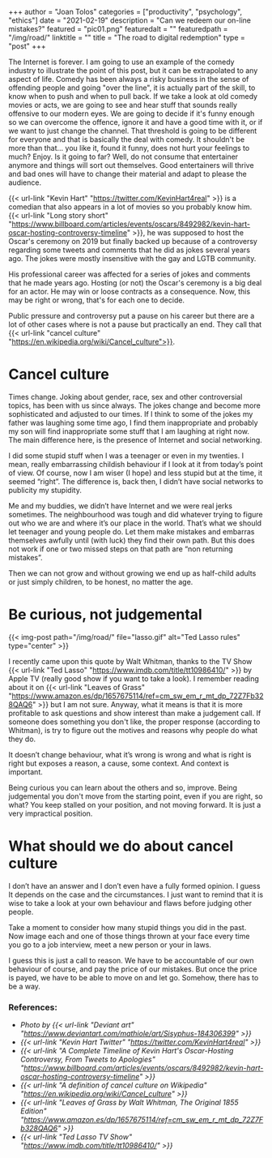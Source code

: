 +++
author = "Joan Tolos"
categories = ["productivity", "psychology", "ethics"]
date = "2021-02-19"
description = "Can we redeem our on-line mistakes?"
featured = "pic01.png"
featuredalt = ""
featuredpath = "/img/road/"
linktitle = ""
title = "The road to digital redemption"
type = "post"
+++


The Internet is forever. I am going to use an example of the comedy industry to illustrate the point of this post, but it can be extrapolated to any aspect of life. Comedy has been always a risky business in the sense of offending people and going "over the line", it is actually part of the skill, to know when to push and when to pull back. If we take a look at old comedy movies or acts, we are going to see and hear stuff that sounds really offensive to our modern eyes. We are going to decide if it's funny enough so we can overcome the offence, ignore it and have a good time with it, or if we want to just change the channel. That threshold is going to be different for everyone and that is basically the deal with comedy. It shouldn't be more than that... you like it, found it funny, does not hurt your feelings to much? Enjoy. Is it going to far? Well, do not consume that entertainer anymore and things will sort out themselves. Good entertainers will thrive and bad ones will have to change their material and adapt to please the audience.

{{< url-link "Kevin Hart" "https://twitter.com/KevinHart4real" >}} is a comedian that also appears in a lot of movies so you probably know him. {{< url-link "Long story short" "https://www.billboard.com/articles/events/oscars/8492982/kevin-hart-oscar-hosting-controversy-timeline" >}}, he was supposed to host the Oscar's ceremony on 2019 but finally backed up because of a controversy regarding some tweets and comments that he did as jokes several years ago. The jokes were mostly insensitive with the gay and LGTB community.

His professional career was affected for a series of jokes and comments that he made years ago. Hosting (or not) the Oscar's ceremony is a big deal for an actor. He may win or loose contracts as a consequence. Now, this may be right or wrong, that's for each one to decide.

Public pressure and controversy put a pause on his career but there are a lot of other cases where is not a pause but practically an end. They call that {{< url-link "cancel culture" "https://en.wikipedia.org/wiki/Cancel_culture">}}.

# Cancel culture

Times change. Joking about gender, race, sex and other controversial topics, has been with us since always. The jokes change and become more sophisticated and adjusted to our times. If I think to some of the jokes my father was laughing some time ago, I find them inappropriate and probably my son will find inappropriate some stuff that I am laughing at right now. The main difference here, is the presence of Internet and social networking.

I did some stupid stuff when I was a teenager or even in my twenties. I mean, really embarrassing childish behaviour if I look at it from today’s point of view. Of course, now I am wiser (I hope) and less stupid but at the time, it seemed “right”. The difference is, back then, I didn’t have social networks to publicity my stupidity.

Me and my buddies, we didn’t have Internet and we were real jerks sometimes. The neighbourhood was tough and did whatever trying to figure out who we are and where it’s our place in the world.
That’s what we should let teenager and young people do. Let them make mistakes and embarras themselves awfully until (with luck) they find their own path. But this does not work if one or two missed steps on that path are “non returning mistakes”.

Then we can not grow and without growing we end up as half-child adults or just simply children, to be honest, no matter the age.

# Be curious, not judgemental

{{< img-post path="/img/road/" file="lasso.gif" alt="Ted Lasso rules" type="center" >}}

I recently came upon this quote by Walt Whitman, thanks to the TV Show {{< url-link "Ted Lasso" "https://www.imdb.com/title/tt10986410/" >}} by Apple TV (really good show if you want to take a look). I remember reading about it on {{< url-link "Leaves of Grass" "https://www.amazon.es/dp/1657675114/ref=cm_sw_em_r_mt_dp_72Z7Fb328QAQ6" >}} but I am not sure. Anyway, what it means is that it is more profitable to ask questions and show interest than make a judgement call. If someone does something you don't like, the proper response (according to Whitman), is try to figure out the motives and reasons why people do what they do.

It doesn’t change behaviour, what it’s wrong is wrong and what is right is right but exposes a reason, a cause, some context. And context is important.

Being curious you can learn about the others and so, improve. Being judgemental you don't move from the starting point, even if you are right, so what? You keep stalled on your position, and not moving forward. It is just a very impractical position.

# What should we do about cancel culture

I don’t have an answer and I don’t even have a fully formed opinion. I guess It depends on the case and the circumstances. I just want to remind that it is wise to take a look at your own behaviour and flaws before judging other people.

Take a moment to consider how many stupid things you did in the past. Now image each and one of those things thrown at your face every time you go to a job interview, meet a new person or your in laws.

I guess this is just a call to reason. We have to be accountable of our own behaviour of course, and pay the price of our mistakes. But once the price is payed, we have to be able to move on and let go. Somehow, there has to be a way.

### References:
* _Photo by {{< url-link "Deviant art" "https://www.deviantart.com/mathiole/art/Sisyphus-184306399" >}}_
* _{{< url-link "Kevin Hart Twitter" "https://twitter.com/KevinHart4real" >}}_
* _{{< url-link "A Complete Timeline of Kevin Hart's Oscar-Hosting Controversy, From Tweets to Apologies" "https://www.billboard.com/articles/events/oscars/8492982/kevin-hart-oscar-hosting-controversy-timeline" >}}_
* _{{< url-link "A definition of cancel culture on Wikipedia" "https://en.wikipedia.org/wiki/Cancel_culture" >}}_
* _{{< url-link "Leaves of Grass by Walt Whitman, The Original 1855 Edition" "https://www.amazon.es/dp/1657675114/ref=cm_sw_em_r_mt_dp_72Z7Fb328QAQ6" >}}_
* _{{< url-link "Ted Lasso TV Show" "https://www.imdb.com/title/tt10986410/" >}}_
